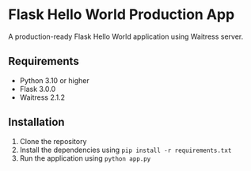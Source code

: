 # Flask Hello World Production App

A production-ready Flask Hello World application using Waitress server.

## Requirements

- Python 3.10 or higher
- Flask 3.0.0
- Waitress 2.1.2

## Installation

1. Clone the repository
2. Install the dependencies using `pip install -r requirements.txt`
3. Run the application using `python app.py`